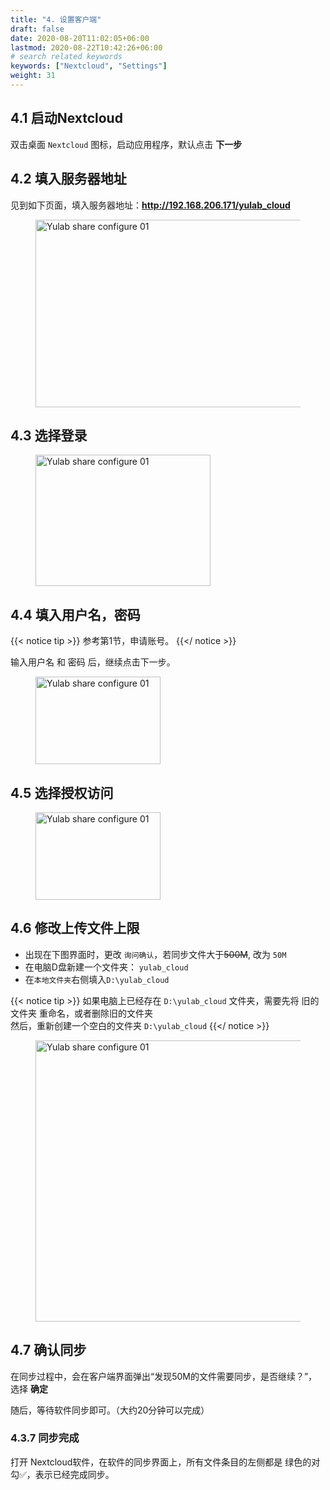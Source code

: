 ```yaml
---
title: "4. 设置客户端"
draft: false
date: 2020-08-20T11:02:05+06:00
lastmod: 2020-08-22T10:42:26+06:00
# search related keywords
keywords: ["Nextcloud", "Settings"]
weight: 31
---
```



## 4.1 启动Nextcloud

双击桌面 `Nextcloud` 图标，启动应用程序，默认点击 **下一步**

## 4.2 填入**服务器地址**

见到如下页面，填入服务器地址：**http://192.168.206.171/yulab_cloud**

<figure>
  <img src="http://159.226.118.232/upload/img/yulab_share_config/desktop-app-login-01.png" alt="Yulab share configure 01" width="600" height="300">
</figure>

## 4.3  选择**登录**

<figure>
  <img src="http://159.226.118.232/upload/img/yulab_share_config/desktop-app-login-02.png" alt="Yulab share configure 01" width="280" height="210">
</figure>

## 4.4 填入用户名，密码

{{< notice tip >}}
参考第1节，申请账号。
{{</ notice >}}

输入用户名 和 密码 后，继续点击下一步。

<figure>
  <img src="http://159.226.118.232/upload/img/yulab_share_config/desktop-app-login-03.png" alt="Yulab share configure 01" width="200" height="140">
</figure>

## 4.5 选择**授权访问**

<figure>
  <img src="http://159.226.118.232/upload/img/yulab_share_config/desktop-app-login-04.png" alt="Yulab share configure 01" width="200" height="140">
</figure>

## 4.6 修改**上传文件上限**

+ 出现在下图界面时，更改 `询问确认`，若同步文件大于~~500M~~, 改为 `50M`    
+ 在电脑D盘新建一个文件夹： `yulab_cloud`    
+ 在`本地文件夹`右侧填入`D:\yulab_cloud`

{{< notice tip >}}
如果电脑上已经存在 `D:\yulab_cloud` 文件夹，需要先将 旧的文件夹 重命名，或者删除旧的文件夹      
然后，重新创建一个空白的文件夹 `D:\yulab_cloud`
{{</ notice >}}

<figure>
  <img src="http://159.226.118.232/upload/img/yulab_share_config/desktop-app-login-05.png" alt="Yulab share configure 01" width="600" height="450">
</figure>

## 4.7 确认同步

在同步过程中，会在客户端界面弹出“发现50M的文件需要同步，是否继续？”，选择 **确定**

随后，等待软件同步即可。（大约20分钟可以完成）


### 4.3.7 同步完成

打开 Nextcloud软件，在软件的同步界面上，所有文件条目的左侧都是 绿色的对勾✅，表示已经完成同步。


